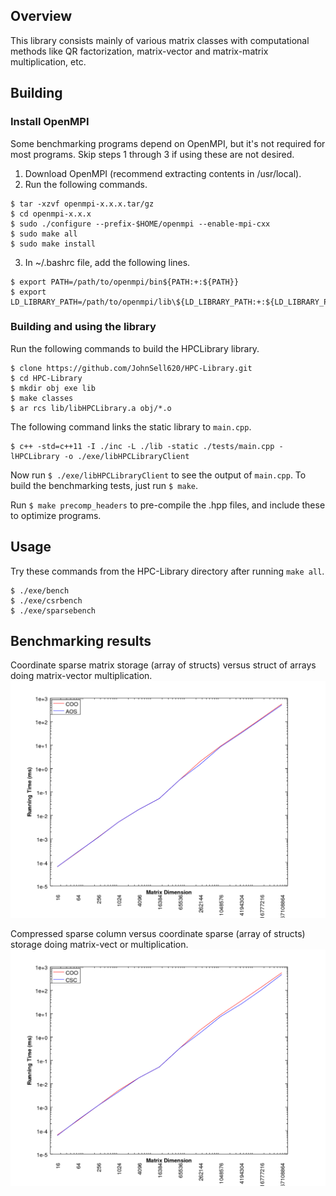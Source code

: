 ## Overview
This library consists mainly of various matrix classes with computational methods like QR factorization, matrix-vector and matrix-matrix multiplication, etc.

## Building
### Install OpenMPI
Some benchmarking programs depend on OpenMPI, but it's not required for most programs. Skip steps 1 through 3 if using these are not desired.
1. Download OpenMPI (recommend extracting contents in /usr/local).
2. Run the following commands.
```
$ tar -xzvf openmpi-x.x.x.tar/gz
$ cd openmpi-x.x.x
$ sudo ./configure --prefix-$HOME/openmpi --enable-mpi-cxx
$ sudo make all
$ sudo make install
```
3. In ~/.bashrc file, add the following lines.
```
$ export PATH=/path/to/openmpi/bin${PATH:+:${PATH}}
$ export LD_LIBRARY_PATH=/path/to/openmpi/lib\${LD_LIBRARY_PATH:+:${LD_LIBRARY_PATH}}
```

### Building and using the library
Run the following commands to build the HPCLibrary library.
```
$ clone https://github.com/JohnSell620/HPC-Library.git
$ cd HPC-Library
$ mkdir obj exe lib
$ make classes
$ ar rcs lib/libHPCLibrary.a obj/*.o
```
The following command links the static library to `main.cpp`.
```
$ c++ -std=c++11 -I ./inc -L ./lib -static ./tests/main.cpp -lHPCLibrary -o ./exe/libHPCLibraryClient
```
Now run `$ ./exe/libHPCLibraryClient` to see the output of `main.cpp`. To build the benchmarking tests, just run `$ make`.

Run `$ make precomp_headers` to pre-compile the .hpp files, and include these to optimize programs.

## Usage
Try these commands from the HPC-Library directory after running `make all`.
```
$ ./exe/bench
$ ./exe/csrbench
$ ./exe/sparsebench
```

## Benchmarking results
Coordinate sparse matrix storage (array of structs) versus struct of arrays doing matrix-vector multiplication.
<img src="./graphs/AOSvsCOOcomparison.png" alt="AOSvsCOO" width="600px" />

Compressed sparse column versus coordinate sparse (array of structs) storage doing matrix-vect
or multiplication.
<img src="./graphs/CSCvsCOOcomparison.png" alt="CSCvsCOO" width="600px" />

